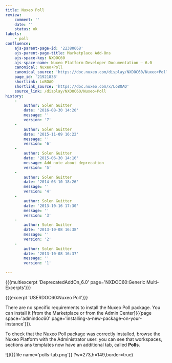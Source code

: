 ```yaml
---
title: Nuxeo Poll
review:
    comment: ''
    date: ''
    status: ok
labels:
    - poll
confluence:
    ajs-parent-page-id: '22380668'
    ajs-parent-page-title: Marketplace Add-Ons
    ajs-space-key: NXDOC60
    ajs-space-name: Nuxeo Platform Developer Documentation — 6.0
    canonical: Nuxeo+Poll
    canonical_source: 'https://doc.nuxeo.com/display/NXDOC60/Nuxeo+Poll'
    page_id: '21921838'
    shortlink: LoBOAQ
    shortlink_source: 'https://doc.nuxeo.com/x/LoBOAQ'
    source_link: /display/NXDOC60/Nuxeo+Poll
history:
    - 
        author: Solen Guitter
        date: '2016-08-30 14:20'
        message: ''
        version: '7'
    - 
        author: Solen Guitter
        date: '2015-11-09 16:22'
        message: ''
        version: '6'
    - 
        author: Solen Guitter
        date: '2015-06-30 14:16'
        message: Add note about deprecation
        version: '5'
    - 
        author: Solen Guitter
        date: '2014-03-10 18:26'
        message: ''
        version: '4'
    - 
        author: Solen Guitter
        date: '2013-10-16 17:30'
        message: ''
        version: '3'
    - 
        author: Solen Guitter
        date: '2013-10-08 16:38'
        message: ''
        version: '2'
    - 
        author: Solen Guitter
        date: '2013-10-08 16:37'
        message: ''
        version: '1'

---
```

{{{multiexcerpt 'DeprecatedAddOn_6.0' page='NXDOC60:Generic Multi-Excerpts'}}}

{{{excerpt 'USERDOC60:Nuxeo Poll'}}}

There are no specific requirements to install the Nuxeo Poll package. You can install it [from the Marketplace or from the Admin Center]({{page space='admindoc60' page='installing-a-new-package-on-your-instance'}}).

To check that the Nuxeo Poll package was correctly installed, browse the Nuxeo Platform with the Administrator user: you can see that workspaces, sections ans templates now have an additional tab, called **Polls**.

![]({{file name='polls-tab.png'}} ?w=273,h=149,border=true)

&nbsp;
